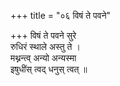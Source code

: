 +++
title = "०६ विषं ते पवने"

+++
विषं ते पवने सुरे  
रुधिरं स्थाले अस्तु ते ।  
मथ्नन्त्व् अन्यो अन्यस्मा  
इषुधींस् त्वद् धनुस् त्वत् ॥
